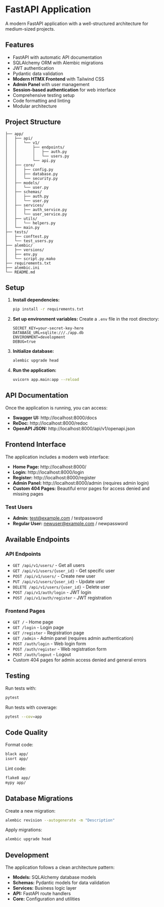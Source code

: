 # FastAPI Application

A modern FastAPI application with a well-structured architecture for medium-sized projects.

## Features

- FastAPI with automatic API documentation
- SQLAlchemy ORM with Alembic migrations
- JWT authentication
- Pydantic data validation
- **Modern HTMX Frontend** with Tailwind CSS
- **Admin Panel** with user management
- **Session-based authentication** for web interface
- Comprehensive testing setup
- Code formatting and linting
- Modular architecture

## Project Structure

```
├── app/
│   ├── api/
│   │   └── v1/
│   │       ├── endpoints/
│   │       │   ├── auth.py
│   │       │   └── users.py
│   │       └── api.py
│   ├── core/
│   │   ├── config.py
│   │   ├── database.py
│   │   └── security.py
│   ├── models/
│   │   └── user.py
│   ├── schemas/
│   │   ├── auth.py
│   │   └── user.py
│   ├── services/
│   │   ├── auth_service.py
│   │   └── user_service.py
│   ├── utils/
│   │   └── helpers.py
│   └── main.py
├── tests/
│   ├── conftest.py
│   └── test_users.py
├── alembic/
│   ├── versions/
│   ├── env.py
│   └── script.py.mako
├── requirements.txt
├── alembic.ini
└── README.md
```

## Setup

1. **Install dependencies:**
   ```bash
   pip install -r requirements.txt
   ```

2. **Set up environment variables:**
   Create a `.env` file in the root directory:
   ```env
   SECRET_KEY=your-secret-key-here
   DATABASE_URL=sqlite:///./app.db
   ENVIRONMENT=development
   DEBUG=true
   ```

3. **Initialize database:**
   ```bash
   alembic upgrade head
   ```

4. **Run the application:**
   ```bash
   uvicorn app.main:app --reload
   ```

## API Documentation

Once the application is running, you can access:
- **Swagger UI:** http://localhost:8000/docs
- **ReDoc:** http://localhost:8000/redoc
- **OpenAPI JSON:** http://localhost:8000/api/v1/openapi.json

## Frontend Interface

The application includes a modern web interface:
- **Home Page:** http://localhost:8000/
- **Login:** http://localhost:8000/login
- **Register:** http://localhost:8000/register
- **Admin Panel:** http://localhost:8000/admin (requires admin login)
- **Custom 404 Pages:** Beautiful error pages for access denied and missing pages

### Test Users
- **Admin:** test@example.com / testpassword
- **Regular User:** newuser@example.com / newpassword

## Available Endpoints

### API Endpoints
- `GET /api/v1/users/` - Get all users
- `GET /api/v1/users/{user_id}` - Get specific user
- `POST /api/v1/users/` - Create new user
- `PUT /api/v1/users/{user_id}` - Update user
- `DELETE /api/v1/users/{user_id}` - Delete user
- `POST /api/v1/auth/login` - JWT login
- `POST /api/v1/auth/register` - JWT registration

### Frontend Pages
- `GET /` - Home page
- `GET /login` - Login page
- `GET /register` - Registration page
- `GET /admin` - Admin panel (requires admin authentication)
- `POST /auth/login` - Web login form
- `POST /auth/register` - Web registration form
- `POST /auth/logout` - Logout
- Custom 404 pages for admin access denied and general errors

## Testing

Run tests with:
```bash
pytest
```

Run tests with coverage:
```bash
pytest --cov=app
```

## Code Quality

Format code:
```bash
black app/
isort app/
```

Lint code:
```bash
flake8 app/
mypy app/
```

## Database Migrations

Create a new migration:
```bash
alembic revision --autogenerate -m "Description"
```

Apply migrations:
```bash
alembic upgrade head
```

## Development

The application follows a clean architecture pattern:
- **Models:** SQLAlchemy database models
- **Schemas:** Pydantic models for data validation
- **Services:** Business logic layer
- **API:** FastAPI route handlers
- **Core:** Configuration and utilities
